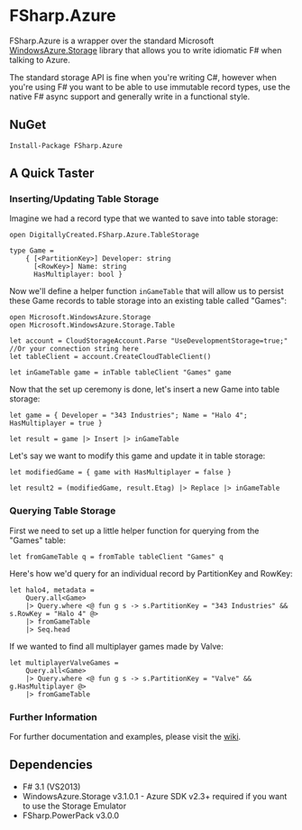 FSharp.Azure
============

FSharp.Azure is a wrapper over the standard Microsoft [WindowsAzure.Storage][1]
library that allows you to write idiomatic F# when talking to Azure.

The standard storage API is fine when you're writing C#, however when you're
using F# you want to be able to use immutable record types, use the native F#
async support and generally write in a functional style.

[1]: <https://github.com/Azure/azure-storage-net>

NuGet
-----
`Install-Package FSharp.Azure`

A Quick Taster
--------------
### Inserting/Updating Table Storage
Imagine we had a record type that we wanted to save into table storage:

```f#
open DigitallyCreated.FSharp.Azure.TableStorage

type Game = 
    { [<PartitionKey>] Developer: string
      [<RowKey>] Name: string
      HasMultiplayer: bool }
```

Now we'll define a helper function `inGameTable` that will allow us to persist these Game records to table storage into an existing table called "Games":

```f#
open Microsoft.WindowsAzure.Storage
open Microsoft.WindowsAzure.Storage.Table

let account = CloudStorageAccount.Parse "UseDevelopmentStorage=true;" //Or your connection string here
let tableClient = account.CreateCloudTableClient()

let inGameTable game = inTable tableClient "Games" game
```

Now that the set up ceremony is done, let's insert a new Game into table storage:

```f#
let game = { Developer = "343 Industries"; Name = "Halo 4"; HasMultiplayer = true }

let result = game |> Insert |> inGameTable
```

Let's say we want to modify this game and update it in table storage:

```f#
let modifiedGame = { game with HasMultiplayer = false }

let result2 = (modifiedGame, result.Etag) |> Replace |> inGameTable
```

### Querying Table Storage

First we need to set up a little helper function for querying from the "Games" table:

```f#
let fromGameTable q = fromTable tableClient "Games" q
```

Here's how we'd query for an individual record by PartitionKey and RowKey:

```f#
let halo4, metadata = 
    Query.all<Game>
    |> Query.where <@ fun g s -> s.PartitionKey = "343 Industries" && s.RowKey = "Halo 4" @>
    |> fromGameTable
    |> Seq.head
```

If we wanted to find all multiplayer games made by Valve:

```f#
let multiplayerValveGames = 
    Query.all<Game>
    |> Query.where <@ fun g s -> s.PartitionKey = "Valve" && g.HasMultiplayer @>
    |> fromGameTable
```

### Further Information
For further documentation and examples, please visit the [wiki][2].

[2]: https://github.com/daniel-chambers/FSharp.Azure/wiki


Dependencies
------------
* F# 3.1 (VS2013)
* WindowsAzure.Storage v3.1.0.1 - Azure SDK v2.3+ required if you want to use the Storage Emulator
* FSharp.PowerPack v3.0.0
